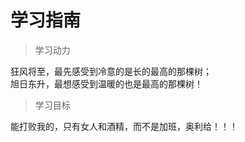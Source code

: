 # 学习指南

> 学习动力

狂风将至，最先感受到冷意的是长的最高的那棵树；<br>
旭日东升，最想感受到温暖的也是最高的那棵树！

> 学习目标

能打败我的，只有女人和酒精，而不是加班，奥利给！！！


